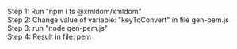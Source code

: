 Step 1: Run "npm i fs @xmldom/xmldom" <br>
Step 2: Change value of variable: "keyToConvert" in file gen-pem.js <br>
Step 3: run "node gen-pem.js" <br>
Step 4: Result in file: pem 
